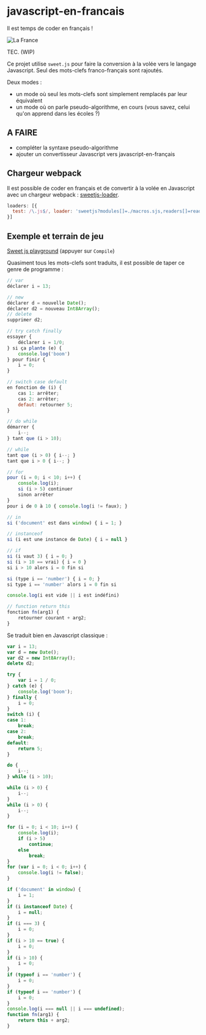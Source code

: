 # javascript-en-francais

Il est temps de coder en français !

![La France](https://rawgit.com/chtefi/javascript-en-francais/master/France.png)

TEC. (WIP)

Ce projet utilise `sweet.js` pour faire la conversion à la volée vers le langage Javascript.
Seul des mots-clefs franco-français sont rajoutés.

Deux modes :

- un mode où seul les mots-clefs sont simplement remplacés par leur équivalent
- un mode où on parle pseudo-algorithme, en cours (vous savez, celui qu'on apprend dans les écoles ?)

## A FAIRE

- compléter la syntaxe pseudo-algorithme
- ajouter un convertisseur Javascript vers javascript-en-français

## Chargeur webpack

Il est possible de coder en français et de convertir à la volée en Javascript avec un chargeur webpack : [sweetjs-loader](https://github.com/jlongster/sweetjs-loader).

```js
loaders: [{
  test: /\.js$/, loader: 'sweetjs?modules[]=./macros.sjs,readers[]=reader-mod'
}]
```

## Exemple et terrain de jeu

[Sweet js playground](http://goo.gl/2d6R3G) (appuyer sur `Compile`)

Quasiment tous les mots-clefs sont traduits, il est possible de taper ce genre de programme :

```js
// var
déclarer i = 13;

// new
déclarer d = nouvelle Date();
déclarer d2 = nouveau Int8Array();
// delete
supprimer d2;

// try catch finally
essayer {
    déclarer i = 1/0;
} si ça plante (e) {
    console.log('boom')
} pour finir {
    i = 0;
}

// switch case default
en fonction de (i) {
    cas 1: arrêter;
    cas 2: arrêter;
    defaut: retourner 5;
}

// do while
démarrer {
    i--;
} tant que (i > 10);

// while
tant que (i > 0) { i--; }
tant que i > 0 { i--; }

// for
pour (i = 0; i < 10; i++) {
    console.log(i);
    si (i > 5) continuer
    sinon arrêter
}
pour i de 0 à 10 { console.log(i != faux); }

// in
si ('document' est dans window) { i = 1; }

// instanceof
si (i est une instance de Date) { i = null }

// if
si (i vaut 3) { i = 0; }
si (i > 10 == vrai) { i = 0 }
si i > 10 alors i = 0 fin si

si (type i == 'number') { i = 0; }
si type i == 'number' alors i = 0 fin si

console.log(i est vide || i est indéfini)

// function return this
fonction fn(arg1) {
    retourner courant + arg2;
}

```

Se traduit bien en Javascript classique :

```js
var i = 13;
var d = new Date();
var d2 = new Int8Array();
delete d2;

try {
    var i = 1 / 0;
} catch (e) {
    console.log('boom');
} finally {
    i = 0;
}
switch (i) {
case 1:
    break;
case 2:
    break;
default:
    return 5;
}

do {
    i--;
} while (i > 10);

while (i > 0) {
    i--;
}
while (i > 0) {
    i--;
}

for (i = 0; i < 10; i++) {
    console.log(i);
    if (i > 5)
        continue;
    else
        break;
}
for (var i = 0; i < 0; i++) {
    console.log(i != false);
}

if ('document' in window) {
    i = 1;
}
if (i instanceof Date) {
    i = null;
}
if (i === 3) {
    i = 0;
}
if (i > 10 == true) {
    i = 0;
}
if (i > 10) {
    i = 0;
}
if (typeof i == 'number') {
    i = 0;
}
if (typeof i == 'number') {
    i = 0;
}
console.log(i === null || i === undefined);
function fn(arg1) {
    return this + arg2;
}
```
